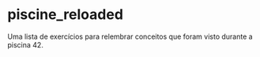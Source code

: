 # piscine_reloaded
Uma lista de exercícios para relembrar conceitos que foram visto durante a piscina 42. 
